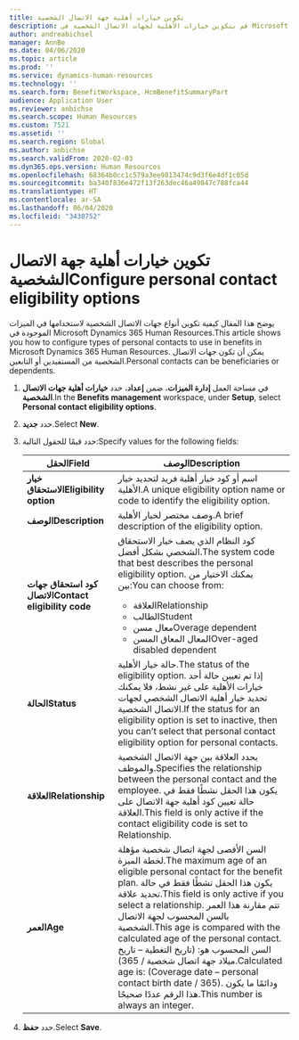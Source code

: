 ```yaml
---
title: تكوين خيارات أهلية جهة الاتصال الشخصية
description: قم بتكوين خيارات الأهلية لجهات الاتصال الشخصية في Microsoft Dynamics 365 Human Resources. يمكن أن تكون جهات الاتصال الشخصية من المستفيدين أو التابعين.
author: andreabichsel
manager: AnnBe
ms.date: 04/06/2020
ms.topic: article
ms.prod: ''
ms.service: dynamics-human-resources
ms.technology: ''
ms.search.form: BenefitWorkspace, HcmBenefitSummaryPart
audience: Application User
ms.reviewer: anbichse
ms.search.scope: Human Resources
ms.custom: 7521
ms.assetid: ''
ms.search.region: Global
ms.author: anbichse
ms.search.validFrom: 2020-02-03
ms.dyn365.ops.version: Human Resources
ms.openlocfilehash: 68364b0cc1c579a3ee9813474c9d3f6e4df1c05d
ms.sourcegitcommit: ba340f836e472f13f263dec46a49847c788fca44
ms.translationtype: HT
ms.contentlocale: ar-SA
ms.lasthandoff: 06/04/2020
ms.locfileid: "3430752"
---
```

# <a name="configure-personal-contact-eligibility-options"></a><span data-ttu-id="ce886-104">تكوين خيارات أهلية جهة الاتصال الشخصية</span><span class="sxs-lookup"><span data-stu-id="ce886-104">Configure personal contact eligibility options</span></span>

<span data-ttu-id="ce886-105">يوضح هذا المقال كيفية تكوين أنواع جهات الاتصال الشخصية لاستخدامها في الميزات الموجودة في Microsoft Dynamics 365 Human Resources.</span><span class="sxs-lookup"><span data-stu-id="ce886-105">This article shows you how to configure types of personal contacts to use in benefits in Microsoft Dynamics 365 Human Resources.</span></span> <span data-ttu-id="ce886-106">يمكن أن تكون جهات الاتصال الشخصية من المستفيدين أو التابعين.</span><span class="sxs-lookup"><span data-stu-id="ce886-106">Personal contacts can be beneficiaries or dependents.</span></span> 

1. <span data-ttu-id="ce886-107">في مساحة العمل **إدارة الميزات**، ضمن **إعداد**، حدد **خيارات أهلية جهات الاتصال الشخصية**.</span><span class="sxs-lookup"><span data-stu-id="ce886-107">In the **Benefits management** workspace, under **Setup**, select **Personal contact eligibility options**.</span></span>

2. <span data-ttu-id="ce886-108">حدد **جديد**.</span><span class="sxs-lookup"><span data-stu-id="ce886-108">Select **New**.</span></span>

3. <span data-ttu-id="ce886-109">حدد قيمًا للحقول التالية:</span><span class="sxs-lookup"><span data-stu-id="ce886-109">Specify values for the following fields:</span></span>

   | <span data-ttu-id="ce886-110">الحقل</span><span class="sxs-lookup"><span data-stu-id="ce886-110">Field</span></span> | <span data-ttu-id="ce886-111">‏‏الوصف</span><span class="sxs-lookup"><span data-stu-id="ce886-111">Description</span></span> |
   | --- | --- |
   | <span data-ttu-id="ce886-112">**خيار الاستحقاق**</span><span class="sxs-lookup"><span data-stu-id="ce886-112">**Eligibility option**</span></span> | <span data-ttu-id="ce886-113">اسم أو كود خيار أهلية فريد لتحديد خيار الأهلية.</span><span class="sxs-lookup"><span data-stu-id="ce886-113">A unique eligibility option name or code to identify the eligibility option.</span></span> |
   | <span data-ttu-id="ce886-114">**‏‏الوصف**</span><span class="sxs-lookup"><span data-stu-id="ce886-114">**Description**</span></span> | <span data-ttu-id="ce886-115">وصف مختصر لخيار الأهلية.</span><span class="sxs-lookup"><span data-stu-id="ce886-115">A brief description of the eligibility option.</span></span> |
   | <span data-ttu-id="ce886-116">**كود استحقاق جهات الاتصال**</span><span class="sxs-lookup"><span data-stu-id="ce886-116">**Contact eligibility code**</span></span> | <span data-ttu-id="ce886-117">كود النظام الذي يصف خيار الاستحقاق الشخصي بشكل أفضل.</span><span class="sxs-lookup"><span data-stu-id="ce886-117">The system code that best describes the personal eligibility option.</span></span> <span data-ttu-id="ce886-118">يمكنك الاختيار من بين:</span><span class="sxs-lookup"><span data-stu-id="ce886-118">You can choose from:</span></span> <ul><li><span data-ttu-id="ce886-119">العلاقة</span><span class="sxs-lookup"><span data-stu-id="ce886-119">Relationship</span></span></li><li><span data-ttu-id="ce886-120">الطالب</span><span class="sxs-lookup"><span data-stu-id="ce886-120">Student</span></span></li><li><span data-ttu-id="ce886-121">معال مسن</span><span class="sxs-lookup"><span data-stu-id="ce886-121">Overage dependent</span></span></li><li><span data-ttu-id="ce886-122">المعال المعاق المسن</span><span class="sxs-lookup"><span data-stu-id="ce886-122">Over-aged disabled dependent</span></span></li></ul> |
   | <span data-ttu-id="ce886-123">**الحالة**</span><span class="sxs-lookup"><span data-stu-id="ce886-123">**Status**</span></span> | <span data-ttu-id="ce886-124">حالة خيار الأهلية.</span><span class="sxs-lookup"><span data-stu-id="ce886-124">The status of the eligibility option.</span></span> <span data-ttu-id="ce886-125">إذا تم تعيين حالة أحد خيارات الأهلية على غير نشط، فلا يمكنك تحديد خيار أهلية الاتصال الشخصي لجهات الاتصال الشخصية.</span><span class="sxs-lookup"><span data-stu-id="ce886-125">If the status for an eligibility option is set to inactive, then you can’t select that personal contact eligibility option for personal contacts.</span></span> |
   | <span data-ttu-id="ce886-126">**العلاقة**</span><span class="sxs-lookup"><span data-stu-id="ce886-126">**Relationship**</span></span> | <span data-ttu-id="ce886-127">يحدد العلاقة بين جهة الاتصال الشخصية والموظف.</span><span class="sxs-lookup"><span data-stu-id="ce886-127">Specifies the relationship between the personal contact and the employee.</span></span> <span data-ttu-id="ce886-128">يكون هذا الحقل نشطًا فقط في حالة تعيين كود أهلية جهة الاتصال على العلاقة.</span><span class="sxs-lookup"><span data-stu-id="ce886-128">This field is only active if the contact eligibility code is set to Relationship.</span></span> |
   | <span data-ttu-id="ce886-129">**العمر**</span><span class="sxs-lookup"><span data-stu-id="ce886-129">**Age**</span></span> | <span data-ttu-id="ce886-130">السن الأقصى لجهة اتصال شخصية مؤهلة لخطة الميزة.</span><span class="sxs-lookup"><span data-stu-id="ce886-130">The maximum age of an eligible personal contact for the benefit plan.</span></span> <span data-ttu-id="ce886-131">يكون هذا الحقل نشطًا فقط في حالة تحديد علاقة.</span><span class="sxs-lookup"><span data-stu-id="ce886-131">This field is only active if you select a relationship.</span></span> <span data-ttu-id="ce886-132">تتم مقارنة هذا العمر بالسن المحسوب لجهة الاتصال الشخصية.</span><span class="sxs-lookup"><span data-stu-id="ce886-132">This age is compared with the calculated age of the personal contact.</span></span> <span data-ttu-id="ce886-133">السن المحسوب هو: (تاريخ التغطية – تاريخ ميلاد جهة اتصال شخصية / 365).</span><span class="sxs-lookup"><span data-stu-id="ce886-133">Calculated age is: (Coverage date – personal contact birth date / 365).</span></span> <span data-ttu-id="ce886-134">ودائمًا ما يكون هذا الرقم عددًا صحيحًا.</span><span class="sxs-lookup"><span data-stu-id="ce886-134">This number is always an integer.</span></span> |

4. <span data-ttu-id="ce886-135">حدد **حفظ**.</span><span class="sxs-lookup"><span data-stu-id="ce886-135">Select **Save**.</span></span> 
